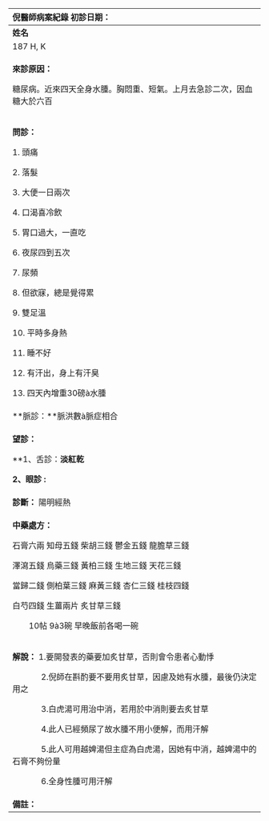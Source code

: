 ﻿|**倪醫師病案紀錄**     初診日期：|
| :- |
|**姓名**|**性別：**|**年齡及體型**|**來診日期：**|
|187 H, K|女|`        `超胖|2008/05/27|
|<p>**來診原因：**</p><p>糖尿病。近來四天全身水腫。胸悶重、短氣。上月去急診二次，因血糖大於六百</p>|
|<p>**問診：** </p><p>1. 頭痛</p><p>2. 落髮</p><p>3. 大便一日兩次</p><p>4. 口渴喜冷飲</p><p>5. 胃口過大，一直吃</p><p>6. 夜尿四到五次</p><p>7. 尿頻</p><p>8. 但欲寐，總是覺得累</p><p>9. 雙足溫</p><p>10. 平時多身熱</p><p>11. 睡不好</p><p>12. 有汗出，身上有汗臭</p><p>13. 四天內增重30磅à水腫</p>|
|**脈診：**脈洪數à脈症相合|
|<p>**望診：**</p><p>**1、舌診：**淡紅乾</p><p>**2、眼診** :** </p>|
|**診斷：** 陽明經熱|
|<p>**中藥處方：** </p><p>石膏六兩     知母五錢     柴胡三錢     鬱金五錢      龍膽草三錢</p><p>澤瀉五錢     烏藥三錢     黃柏三錢     生地三錢      天花三錢</p><p>當歸二錢     側柏葉三錢   麻黃三錢     杏仁三錢      桂枝四錢</p><p>白芍四錢     生薑兩片     炙甘草三錢</p><p>`    `10帖   9à3碗  早晚飯前各喝一碗</p>|
|<p>**解說：** 1.要開發表的藥要加炙甘草，否則會令患者心動悸</p><p>`       `2.倪師在斟酌要不要用炙甘草，因慮及她有水腫，最後仍決定用之</p><p>`       `3.白虎湯可用治中消，若用於中消則要去炙甘草</p><p>`       `4.此人已經頻尿了故水腫不用小便解，而用汗解</p><p>`       `5.此人可用越婢湯但主症為白虎湯，因她有中消，越婢湯中的石膏不夠份量</p><p>`       `6.全身性腫可用汗解</p>|
|**備註：**|

